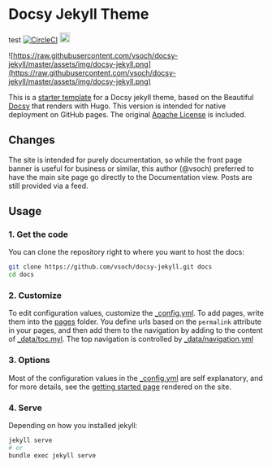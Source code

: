# Docsy Jekyll Theme
test
[![CircleCI](https://circleci.com/gh/vsoch/docsy-jekyll/tree/master.svg?style=svg)](https://circleci.com/gh/vsoch/docsy-jekyll/tree/master)
<a href="https://jekyll-themes.com/docsy-jekyll/">
    <img src="https://img.shields.io/badge/featured%20on-JT-red.svg" height="20" alt="Jekyll Themes Shield" >
</a>

![https://raw.githubusercontent.com/vsoch/docsy-jekyll/master/assets/img/docsy-jekyll.png](https://raw.githubusercontent.com/vsoch/docsy-jekyll/master/assets/img/docsy-jekyll.png)

This is a [starter template](https://vsoch.github.com/docsy-jekyll/) for a Docsy jekyll theme, based
on the Beautiful [Docsy](https://github.com/google/docsy) that renders with Hugo. This version is intended for
native deployment on GitHub pages. The original [Apache License](https://github.com/vsoch/docsy-jekyll/blob/master/LICENSE) is included.

## Changes

The site is intended for purely documentation, so while the front page banner
is useful for business or similar, this author (@vsoch) preferred to have
the main site page go directly to the Documentation view. Posts
are still provided via a feed.

## Usage

### 1. Get the code

You can clone the repository right to where you want to host the docs:

```bash
git clone https://github.com/vsoch/docsy-jekyll.git docs
cd docs
```

### 2. Customize

To edit configuration values, customize the [_config.yml](https://github.com/vsoch/docsy-jekyll/blob/master/_config.yml).
To add pages, write them into the [pages](https://github.com/vsoch/docsy-jekyll/blob/master/pages) folder. 
You define urls based on the `permalink` attribute in your pages,
and then add them to the navigation by adding to the content of [_data/toc.myl](https://github.com/vsoch/docsy-jekyll/blob/master/_data/toc.yml).
The top navigation is controlled by [_data/navigation.yml](https://github.com/vsoch/docsy-jekyll/blob/master/_data/navigation.yml)

### 3. Options

Most of the configuration values in the [_config.yml](https://github.com/vsoch/docsy-jekyll/blob/master/_config.yml) are self explanatory,
and for more details, see the [getting started page](https://vsoch.github.io/docsy-jekyll/docs/getting-started)
rendered on the site.

### 4. Serve

Depending on how you installed jekyll:

```bash
jekyll serve
# or
bundle exec jekyll serve
```
